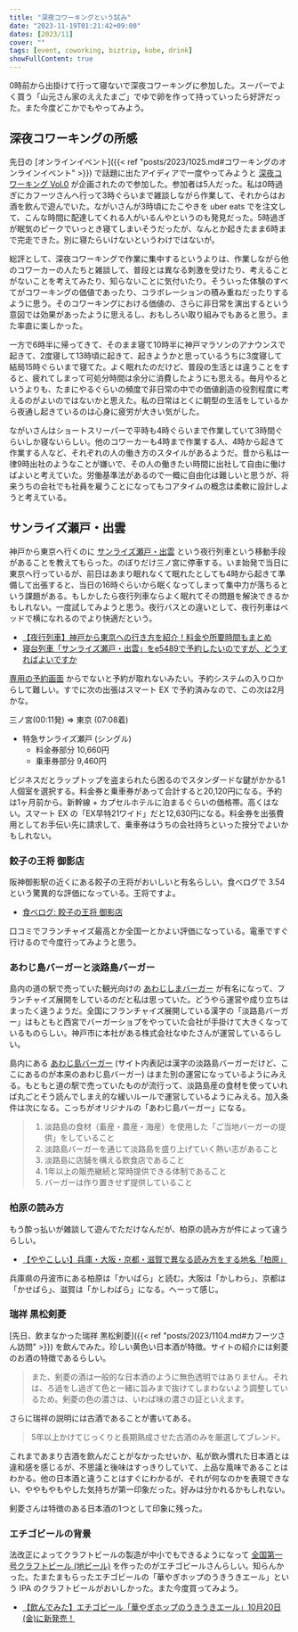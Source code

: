 ```yaml
---
title: "深夜コワーキングという試み"
date: "2023-11-19T01:21:42+09:00"
dates: [2023/11]
cover: ""
tags: [event, coworking, biztrip, kobe, drink]
showFullContent: true
---
```


0時前から出掛けて行って寝ないで深夜コワーキングに参加した。スーパーでよく買う「山元さん家のええたまご」でゆで卵を作って持っていったら好評だった。また今度どこかでもやってみよう。

## 深夜コワーキングの所感

先日の [オンラインイベント]({{< ref "posts/2023/1025.md#コワーキングのオンラインイベント" >}}) で話題に出たアイディアで一度やってみようと [深夜コワーキング Vol.0](https://www.facebook.com/events/174110609105738?ref=newsfeed) が企画されたので参加した。参加者は5人だった。私は0時過ぎにカフーツさんへ行って3時ぐらいまで雑談しながら作業して、それからはお酒を飲んで遊んでいた。ながいさんが3時頃にたこやきを uber eats でを注文して、こんな時間に配達してくれる人がいるんやというのも発見だった。5時過ぎが眠気のピークでいっとき寝てしまいそうだったが、なんとか起きたまま6時まで完走できた。別に寝たらいけないというわけではないが。

総評として、深夜コワーキングで作業に集中するというよりは、作業しながら他のコワーカーの人たちと雑談して、普段とは異なる刺激を受けたり、考えることがないことを考えてみたり、知らないことに気付いたり。そういった体験のすべてがコワーキングの価値であったり、コラボレーションの積み重ねだったりするように思う。そのコワーキングにおける価値の、さらに非日常を演出するという意図では効果があったように思えるし、おもしろい取り組みでもあると思う。また率直に楽しかった。

一方で6時半に帰ってきて、そのまま寝て10時半に神戸マラソンのアナウンスで起きて、2度寝して13時頃に起きて、起きようかと思っているうちに3度寝して結局15時ぐらいまで寝てた。よく眠れたのだけど、普段の生活とは違うことをすると、疲れてしまって可処分時間は余分に消費したようにも思える。毎月やるというよりも、たまにやるぐらいの頻度で非日常の中での価値創造の役割程度に考えるのがよいのではないかと思えた。私の日常はとくに朝型の生活をしているから夜通し起きているのは心身に疲労が大きい気がした。

ながいさんはショートスリーパーで平時も4時ぐらいまで作業していて3時間ぐらいしか寝ないらしい。他のコワーカーも4時まで作業する人、4時から起きて作業する人など、それぞれの人の働き方のスタイルがあるようだ。昔から私は一律9時出社のようなことが嫌いで、その人の働きたい時間に出社して自由に働けばよいと考えていた。労働基準法があるので一概に自由化は難しいと思うが、将来うちの会社でも社員を雇うことになってもコアタイムの概念は柔軟に設計しようと考えている。

## サンライズ瀬戸・出雲

神戸から東京へ行くのに [サンライズ瀬戸・出雲](https://www.jr-odekake.net/train/sunriseseto_izumo/) という夜行列車という移動手段があることを教えてもらった。のぼりだけ三ノ宮に停車する。いま始発で当日に東京へ行っているが、前日はあまり眠れなくて眠れたとしても4時から起きて準備して出張すると、当日の16時ぐらいから眠くなってしまって集中力が落ちるという課題がある。もしかしたら夜行列車ならよく眠れてその問題を解決できるかもしれない。一度試してみようと思う。夜行バスとの違いとして、夜行列車はベッドで横になれるのでより快適だという。

* [【夜行列車】神戸から東京への行き方を紹介！料金や所要時間もまとめ](https://kokyo-kotsu.jp/sunrise-kobe-tokyo/)
* [寝台列車「サンライズ瀬戸・出雲」をe5489で予約したいのですが、どうすればよいですか](https://faq.jr-odekake.net/faq_detail.html?id=10291)

[専用の予約画面](https://www.jr-odekake.net/goyoyaku/campaign/sunriseseto_izumo/form.html) からでないと予約が取れないみたい。予約システムの入り口からして難しい。すでに次の出張はスマート EX で予約済みなので、この次は2月かな。

三ノ宮(00:11発) => 東京 (07:08着)

* 特急サンライズ瀬戸 (シングル)
  * 料金券部分 10,660円
  * 乗車券部分 9,460円

ビジネスだとラップトップを盗まられたら困るのでスタンダードな鍵がかかる1人個室を選択する。料金券と乗車券があって合計すると20,120円になる。予約は1ヶ月前から。新幹線 + カプセルホテルに泊まるぐらいの価格帯。高くはない。スマート EX の「EX早特21ワイド」だと12,630円になる。料金券を出張費用としてお手伝い先に請求して、乗車券はうちの会社持ちといった按分でよいかもしれない。

### 餃子の王将 御影店

阪神御影駅の近くにある餃子の王将がおいしいと有名らしい。食べログで 3.54 という驚異的な評価になっている。王将ですよ。

* [食べログ: 餃子の王将 御影店](https://tabelog.com/hyogo/A2801/A280106/28009407/)

口コミでフランチャイズ最高とか全国一とかよい評価になっている。電車ですぐ行けるので今度行ってみようと思う。

### あわじ島バーガーと淡路島バーガー

島内の道の駅で売っていた観光向けの [あわじしまバーガー](https://ja.m.wikipedia.org/wiki/%E6%B7%A1%E8%B7%AF%E5%B3%B6%E3%83%90%E3%83%BC%E3%82%AC%E3%83%BC) が有名になって、フランチャイズ展開をしているのだと私は思っていた。どうやら運営や成り立ちはまったく違うようだ。全国にフランチャイズ展開している漢字の「淡路島バーガー」はもともと西宮でバーガーショプをやっていた会社が手掛けて大きくなっているものらしい。神戸市に本社がある株式会社なゆたさんが運営しているらしい。

島内にある [あわじ島バーガー](https://awajishima-burger.com/index.html) (サイト内表記は漢字の淡路島バーガーだけど、ここにあるのが本来のあわじ島バーガー) はまた別の運営になっているようにみえる。もともと道の駅で売っていたものが流行って、淡路島産の食材を使っていれば丸ごとそう読んでしまえ的な緩いルールで運営しているようにみえる。加入条件は次になる。こっちがオリジナルの「あわじ島バーガー」になる。

> 1. 淡路島の食材（畜産・農産・海産）を使用した「ご当地バーガーの提供」をしていること
> 1. 淡路島バーガーを通じて淡路島を盛り上げていく熱い志があること
> 1. 淡路島に店舗を構える飲食店であること
> 1. 1年以上の販売継続と常時提供できる体制であること
> 1. バーガーは作り置きせず提供していること

### 柏原の読み方

もう酔っ払いが雑談して遊んでただけなんだが、柏原の読み方が件によって違うらしい。

* [【ややこしい】兵庫・大阪・京都・滋賀で異なる読み方をする地名「柏原」](https://anna-media.jp/archives/622171)

兵庫県の丹波市にある柏原は「かいばら」と読む。大阪は「かしわら」、京都は「かせばら」、滋賀は「かしわばら」になる。へーって感じ。

### 瑞祥 黒松剣菱

[先日、飲まなかった瑞祥 黒松剣菱]({{< ref "posts/2023/1104.md#カフーツさん訪問" >}}) を飲んでみた。珍しい黄色い日本酒が特徴。サイトの紹介には剣菱のお酒の特徴であるらしい。

> また、剣菱の酒は一般的な日本酒のように無色透明ではありません。それは、ろ過をし過ぎて色と一緒に旨みまで抜けてしまわないよう調整しているため。剣菱の色の濃さは、いわば味の濃さの証といえます。

さらに瑞祥の説明には古酒であることが書いてある。

> 5年以上かけてじっくりと長期熟成させた古酒のみを厳選してブレンド。

これまであまり古酒を飲んだことがなかったせいか、私が飲み慣れた日本酒とは違和感を感じるが、不思議と後味はすっきりしていて、上品な風味であることはわかる。他の日本酒と違うことはすぐにわかるが、それが何なのかを表現できない、ややもやもやした気持ちが第一印象だった。好みは分かれるかもしれない。

剣菱さんは特徴のある日本酒の1つとして印象に残った。

### エチゴビールの背景 

法改正によってクラフトビールの製造が中小でもできるようになって [全国第一号クラフトビール (地ビール)](https://echigobeer.com/about.php) を作ったのがエチゴビールさんらしい。知らんかった。たまたまもらったエチゴビールの「華やぎホップのうきうきエール」という IPA のクラフトビールがおいしかった。また今度買ってみよう。

* [【飲んでみた】エチゴビール「華やぎホップのうきうきエール」10月20日(金)に新発売！](https://www.jbja.jp/archives/48466)
